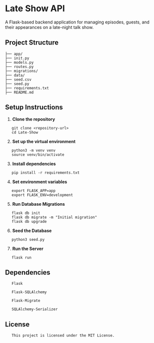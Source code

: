 # Late Show API

A Flask-based backend application for managing episodes, guests, and their appearances on a late-night talk show.

## Project Structure

```
├── app/
├── init.py
├── models.py
├── routes.py
├── migrations/
├── data/
├── seed.csv
├── seed.py
├── requirements.txt
├── README.md
```

## Setup Instructions

1. **Clone the repository**

```
   git clone <repository-url>
   cd Late-Show
```

2. **Set up the virtual environment**

```
   python3 -m venv venv
   source venv/bin/activate
```

3. **Install dependencies**

```
   pip install -r requirements.txt
```

4. **Set environment variables**

```
   export FLASK_APP=app
   export FLASK_ENV=development
```

5. **Run Database Migrations**

```
   flask db init
   flask db migrate -m "Initial migration"
   flask db upgrade
```

6. **Seed the Database**

```
   python3 seed.py
```

7. **Run the Server**

```
   flask run
```

## Dependencies

```
   Flask

   Flask-SQLAlchemy

   Flask-Migrate

   SQLAlchemy-Serializer
```

## License

```
   This project is licensed under the MIT License.
```
